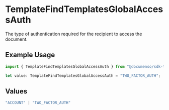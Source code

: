 # TemplateFindTemplatesGlobalAccessAuth

The type of authentication required for the recipient to access the document.

## Example Usage

```typescript
import { TemplateFindTemplatesGlobalAccessAuth } from "@documenso/sdk-typescript/models/operations";

let value: TemplateFindTemplatesGlobalAccessAuth = "TWO_FACTOR_AUTH";
```

## Values

```typescript
"ACCOUNT" | "TWO_FACTOR_AUTH"
```